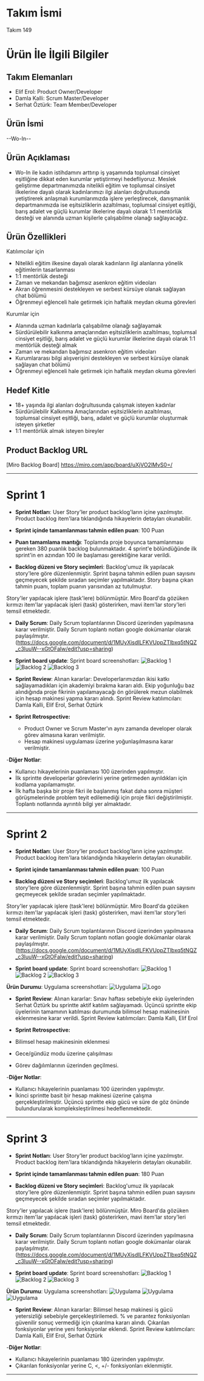 # **Takım İsmi**

Takım 149

# Ürün İle İlgili Bilgiler

## Takım Elemanları

- Elif Erol: Product Owner/Developer
- Damla Kalli: Scrum Master/Developer
- Serhat Öztürk: Team Member/Developer

## Ürün İsmi

--Wo-In--

## Ürün Açıklaması

- Wo-In ile kadın istihdamını arttırıp iş yaşamında toplumsal cinsiyet eşitliğine dikkat eden kurumlar yetiştirmeyi hedefliyoruz. Meslek geliştirme departmanımızda nitelikli eğitim ve toplumsal cinsiyet ilkelerine dayalı olarak kadınlarımızı ilgi alanları doğrultusunda yetiştirerek anlaşmalı kurumlarımızda işlere yerleştirecek, danışmanlık departmanımızda ise eşitsizliklerin azaltılması, toplumsal cinsiyet eşitliği, barış adalet ve güçlü kurumlar ilkelerine dayalı olarak 1:1 mentörlük desteği ve alanında uzman kişilerle çalışabilme olanağı sağlayacağız. 

## Ürün Özellikleri
Katılımcılar için
- Nitelikli eğitim ilkesine dayalı olarak kadınların ilgi alanlarına yönelik eğitimlerin tasarlanması
- 1:1 mentörlük desteği
- Zaman ve mekandan bağımsız asenkron eğitim videoları
- Akran öğrenmesini destekleyen ve serbest kürsüye olanak sağlayan chat bölümü
- Öğrenmeyi eğlenceli hale getirmek için haftalık meydan okuma görevleri

Kurumlar için
- Alanında uzman kadınlarla çalışabilme olanağı sağlayamak
- Sürdürülebilir kalkınma amaçlarından eşitsizliklerin azaltılması, toplumsal cinsiyet eşitliği, barış adalet ve güçlü kurumlar ilkelerine dayalı olarak 1:1 mentörlük desteği almak
- Zaman ve mekandan bağımsız asenkron eğitim videoları
- Kurumlararası bilgi alışverişini destekleyen ve serbest kürsüye olanak sağlayan chat bölümü
- Öğrenmeyi eğlenceli hale getirmek için haftalık meydan okuma görevleri

## Hedef Kitle

- 18+ yaşında ilgi alanları doğrultusunda çalışmak isteyen kadınlar
- Sürdürülebilir Kalkınma Amaçlarından eşitsizliklerin azaltılması, toplumsal cinsiyet eşitliği, barış, adalet ve güçlü kurumlar oluşturmak isteyen şirketler
- 1:1 mentörlük almak isteyen bireyler

## Product Backlog URL

[Miro Backlog Board] https://miro.com/app/board/uXjVO2lMvS0=/

---

# Sprint 1

- **Sprint Notları**: User Story'ler product backlog'ların içine yazılmıştır. Product backlog item'lara tıklandığında hikayelerin detayları okunabilir.

- **Sprint içinde tamamlanması tahmin edilen puan**: 100 Puan

- **Puan tamamlama mantığı**: Toplamda proje boyunca tamamlanması gereken 380 puanlık backlog bulunmaktadır. 4 sprint'e bölündüğünde ilk sprint'in en azından 100 ile başlaması gerektiğine karar verildi.

- **Backlog düzeni ve Story seçimleri**: Backlog'umuz ilk yapılacak story'lere göre düzenlenmiştir. Sprint başına tahmin edilen puan sayısını geçmeyecek şekilde sıradan seçimler yapılmaktadır. Story başına çıkan tahmin puanı, toplam puanın yarısından az tutulmuştur. 

Story'ler yapılacak işlere (task'lere) bölünmüştür. Miro Board'da gözüken kırmızı item'lar yapılacak işleri (task) gösterirken, mavi item'lar story'leri temsil etmektedir.

- **Daily Scrum**: Daily Scrum toplantılarının Discord üzerinden yapılmasına karar verilmiştir. Daily Scrum toplantı notları google dokümanlar olarak paylaşılmıştır. (https://docs.google.com/document/d/1MUyXisdILFKVUppZTlbxq5tNQZ_c3luuW--xGtOFaIw/edit?usp=sharing)

- **Sprint board update**: Sprint board screenshotları:
![Backlog 1](https://github.com/damlakalli/OUA-Bootcamp-149/blob/main/ProjectManagement/Sprint1Documents/1.png) 
![Backlog 2](https://github.com/damlakalli/OUA-Bootcamp-149/blob/main/ProjectManagement/Sprint1Documents/2.png) 
![Backlog 3](https://github.com/damlakalli/OUA-Bootcamp-149/blob/main/ProjectManagement/Sprint1Documents/3.png)

- **Sprint Review**: 
Alınan kararlar: Developerlarımızdan ikisi katkı sağlayamadıkları için akademiyi bırakma kararı aldı. Ekip yoğunluğu baz alındığında proje fikrinin yapılamayacağı ön görülerek mezun olabilmek için hesap makinesi yapma kararı alındı. 
Sprint Review katılımcıları: Damla Kalli, Elif Erol, Serhat Öztürk

- **Sprint Retrospective:**
  - Product Owner ve Scrum Master'ın aynı zamanda developer olarak görev almasına kararı verilmiştir.
  - Hesap makinesi uygulaması üzerine yoğunlaşılmasına karar verilmiştir.

-**Diğer Notlar**:
- Kullanıcı hikayelerinin puanlaması 100 üzerinden yapılmıştır.
- İlk sprintte developerlar görevlerini yerine getirmeden ayrıldıkları için kodlama yapılamamıştır.
- İlk hafta başka bir proje fikri ile başlanmış fakat daha sonra müşteri görüşmelerinde problem teyit edilemediği için proje fikri değiştirilmiştir. Toplantı notlarında ayrıntılı bilgi yer almaktadır.

---

# Sprint 2
- **Sprint Notları**: User Story'ler product backlog'ların içine yazılmıştır. Product backlog item'lara tıklandığında hikayelerin detayları okunabilir.

- **Sprint içinde tamamlanması tahmin edilen puan**: 100 Puan

- **Backlog düzeni ve Story seçimleri**: Backlog'umuz ilk yapılacak story'lere göre düzenlenmiştir. Sprint başına tahmin edilen puan sayısını geçmeyecek şekilde sıradan seçimler yapılmaktadır. 

Story'ler yapılacak işlere (task'lere) bölünmüştür. Miro Board'da gözüken kırmızı item'lar yapılacak işleri (task) gösterirken, mavi item'lar story'leri temsil etmektedir.

- **Daily Scrum**: Daily Scrum toplantılarının Discord üzerinden yapılmasına karar verilmiştir. Daily Scrum toplantı notları google dokümanlar olarak paylaşılmıştır. (https://docs.google.com/document/d/1MUyXisdILFKVUppZTlbxq5tNQZ_c3luuW--xGtOFaIw/edit?usp=sharing)

- **Sprint board update**: Sprint board screenshotları:
![Backlog 1](https://github.com/damlakalli/OUA-Bootcamp-149/blob/main/ProjectManagement/Sprint1Documents/2.1.png) 
![Backlog 2](https://github.com/damlakalli/OUA-Bootcamp-149/blob/main/ProjectManagement/Sprint1Documents/2.2.png) 
![Backlog 3](https://github.com/damlakalli/OUA-Bootcamp-149/blob/main/ProjectManagement/Sprint1Documents/2.3.png)

 **Ürün Durumu**: Uygulama screenshotları:
 ![Uygulama](https://github.com/damlakalli/OUA-Bootcamp-149/blob/main/ProjectManagement/Sprint1Documents/2.app.jpeg)
 ![Logo](https://github.com/damlakalli/OUA-Bootcamp-149/blob/main/ProjectManagement/Sprint1Documents/2.Logo.jpeg)
 
- **Sprint Review**: 
Alınan kararlar: Sınav haftası sebebiyle ekip üyelerinden Serhat Öztürk bu sprintte aktif katılım sağlayamadı. Üçüncü sprintte ekip üyelerinin tamamının katılması durumunda bilimsel hesap makinesinin eklenmesine karar verildi.
Sprint Review katılımcıları: Damla Kalli, Elif Erol

- **Sprint Retrospective:**
- Bilimsel hesap makinesinin eklenmesi
- Gece/gündüz modu üzerine çalışılması
- Görev dağılımlarının üzerinden geçilmesi.

-**Diğer Notlar**:
- Kullanıcı hikayelerinin puanlaması 100 üzerinden yapılmıştır. 
- İkinci sprintte basit bir hesap makinesi üzerine çalışma gerçekleştirilmiştir. Üçüncü sprintte ekip gücü ve süre de göz önünde bulundurularak kompleksleştirilmesi hedeflenmektedir.


---

# Sprint 3
- **Sprint Notları**: User Story'ler product backlog'ların içine yazılmıştır. Product backlog item'lara tıklandığında hikayelerin detayları okunabilir.

- **Sprint içinde tamamlanması tahmin edilen puan**: 180 Puan

- **Backlog düzeni ve Story seçimleri**: Backlog'umuz ilk yapılacak story'lere göre düzenlenmiştir. Sprint başına tahmin edilen puan sayısını geçmeyecek şekilde sıradan seçimler yapılmaktadır. 

Story'ler yapılacak işlere (task'lere) bölünmüştür. Miro Board'da gözüken kırmızı item'lar yapılacak işleri (task) gösterirken, mavi item'lar story'leri temsil etmektedir.

- **Daily Scrum**: Daily Scrum toplantılarının Discord üzerinden yapılmasına karar verilmiştir. Daily Scrum toplantı notları google dokümanlar olarak paylaşılmıştır. (https://docs.google.com/document/d/1MUyXisdILFKVUppZTlbxq5tNQZ_c3luuW--xGtOFaIw/edit?usp=sharing)

- **Sprint board update**: Sprint board screenshotları:
![Backlog 1](https://github.com/damlakalli/OUA-Bootcamp-149/blob/main/ProjectManagement/Sprint1Documents/3.a.png) 
![Backlog 2](https://github.com/damlakalli/OUA-Bootcamp-149/blob/main/ProjectManagement/Sprint1Documents/3.b.png) 
![Backlog 3](https://github.com/damlakalli/OUA-Bootcamp-149/blob/main/ProjectManagement/Sprint1Documents/3.c.png)

 **Ürün Durumu**: Uygulama screenshotları:
 ![Uygulama](https://github.com/damlakalli/OUA-Bootcamp-149/blob/main/ProjectManagement/Sprint1Documents/3.1.jpeg)
 ![Uygulama](https://github.com/damlakalli/OUA-Bootcamp-149/blob/main/ProjectManagement/Sprint1Documents/3.2.jpeg)
 ![Uygulama](https://github.com/damlakalli/OUA-Bootcamp-149/blob/main/ProjectManagement/Sprint1Documents/3.3.jpeg)

 
- **Sprint Review**: 
Alınan kararlar: Bilimsel hesap makinesi iş gücü yetersizliği sebebiyle gerçekleştirilemedi. % ve parantez fonksiyonları güvenilir sonuç vermediği için çıkarılma kararı alındı. Çıkarılan fonksiyonlar yerine yeni fonksiyonlar eklendi.
Sprint Review katılımcıları: Damla Kalli, Elif Erol, Serhat Öztürk


-**Diğer Notlar**:
- Kullanıcı hikayelerinin puanlaması 180 üzerinden yapılmıştır. 
- Çıkarılan fonksiyonlar yerine C, <, +/- fonksiyonları eklenmiştir.
---
